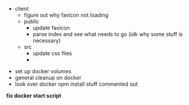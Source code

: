 - client
    * figure out why favicon not loading
    - public
        * update favicon
        * parse index and see what needs to go (idk why some stuff is necessary)
    - src
        * update css files
        * 
* set up docker volumes
* general cleanup on docker
* look over docker npm install stuff commented out

**fix docker start script**